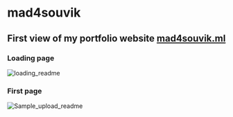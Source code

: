 # mad4souvik

## First view of my portfolio website [mad4souvik.ml]

### Loading page
![loading_readme](https://user-images.githubusercontent.com/55107082/121465803-e740d400-c9d3-11eb-980a-dcc986f7d120.png)

### First page
![Sample_upload_readme](https://user-images.githubusercontent.com/55107082/121465405-6550ab00-c9d3-11eb-9111-83bf556821b5.png)


[mad4souvik.ml]: https://mad4souvik.ml

